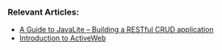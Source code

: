 ### Relevant Articles:

- [A Guide to JavaLite – Building a RESTful CRUD application](https://www.baeldung.com/javalite-rest)
- [Introduction to ActiveWeb](https://www.baeldung.com/activeweb)
